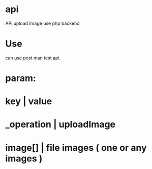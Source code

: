# api
APi upload Image use php backend
# Use 
can use post man test api.
# param: 
#      key     |   value
#   _operation | uploadImage
#   image[]    |  file images ( one or any images )
 
